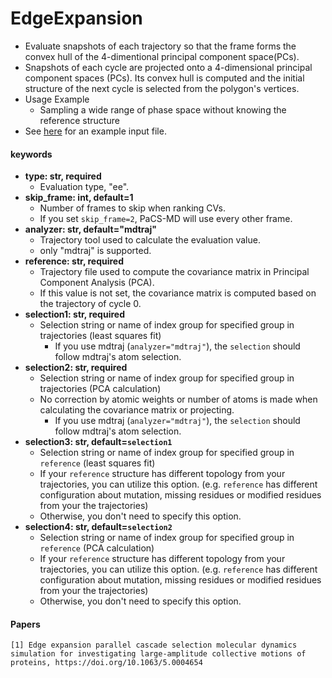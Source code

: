 # EdgeExpansion
- Evaluate snapshots of each trajectory so that the frame forms the convex hull of the 4-dimentional principal component space(PCs).
- Snapshots of each cycle are projected onto a 4-dimensional principal component spaces (PCs). Its convex hull is computed and the initial structure of the next cycle is selected from the polygon's vertices.
- Usage Example
  - Sampling a wide range of phase space without knowing the reference structure
- See [here](inputfile.md#edgeexpansion) for an example input file.

#### keywords
- **type: str, required**
  - Evaluation type, "ee".
- **skip_frame: int, default=1**
  - Number of frames to skip when ranking CVs.
  - If you set `skip_frame=2`, PaCS-MD will use every other frame.
- **analyzer: str, default="mdtraj"**
  - Trajectory tool used to calculate the evaluation value.
  - only "mdtraj" is supported.
- **reference: str, required**
  - Trajectory file used to compute the covariance matrix in Principal Component Analysis (PCA).
  - If this value is not set, the covariance matrix is computed based on the trajectory of cycle 0.
- **selection1: str, required**
  - Selection string or name of index group for specified group in trajectories (least squares fit)
    - If you use mdtraj (`analyzer="mdtraj"`), the `selection` should follow mdtraj's atom selection.
- **selection2: str, required**
  - Selection string or name of index group for specified group in trajectories (PCA calculation)
  - No correction by atomic weights or number of atoms is made when calculating the covariance matrix or projecting.
    - If you use mdtraj (`analyzer="mdtraj"`), the `selection` should follow mdtraj's atom selection.
- **selection3: str, default=`selection1`**
  - Selection string or name of index group for specified group in `reference` (least squares fit)
  - If your `reference` structure has different topology from your trajectories, you can utilize this option. (e.g. `reference` has different configuration about mutation, missing residues or modified residues from your the trajectories)
  - Otherwise, you don't need to specify this option.
- **selection4: str, default=`selection2`**
  - Selection string or name of index group for specified group in `reference`  (PCA calculation)
  - If your `reference` structure has different topology from your trajectories, you can utilize this option. (e.g. `reference` has different configuration about mutation, missing residues or modified residues from your the trajectories)
  - Otherwise, you don't need to specify this option.

#### Papers

~~~
[1] Edge expansion parallel cascade selection molecular dynamics simulation for investigating large-amplitude collective motions of proteins, https://doi.org/10.1063/5.0004654
~~~

